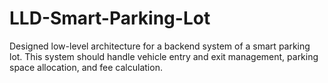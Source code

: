 # LLD-Smart-Parking-Lot
Designed low-level architecture for a backend system of a smart parking lot. This system should handle vehicle entry and exit management, parking space allocation, and fee calculation.
